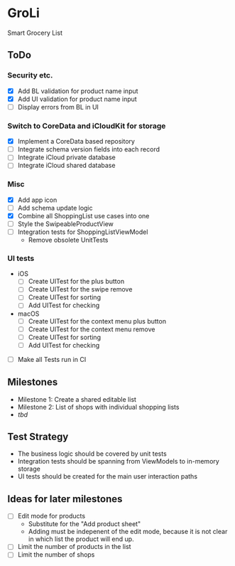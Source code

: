 # GroLi
Smart Grocery List

## ToDo
### Security etc.
- [x] Add BL validation for product name input
- [x] Add UI validation for product name input
- [ ] Display errors from BL in UI

### Switch to CoreData and iCloudKit for storage
- [x] Implement a CoreData based repository
- [ ] Integrate schema version fields into each record
- [ ] Integrate iCloud private database
- [ ] Integrate iCloud shared database

### Misc
- [x] Add app icon
- [ ] Add schema update logic
- [x] Combine all ShoppingList use cases into one
- [ ] Style the SwipeableProductView
- [ ] Integration tests for ShoppingListViewModel
  - Remove obsolete UnitTests

### UI tests
- iOS
  - [ ] Create UITest for the plus button
  - [ ] Create UITest for the swipe remove
  - [ ] Create UITest for sorting
  - [ ] Add UITest for checking
- macOS
  - [ ] Create UITest for the context menu plus button
  - [ ] Create UITest for the context menu remove
  - [ ] Create UITest for sorting
  - [ ] Add UITest for checking
- [ ] Make all Tests run in CI

## Milestones
- Milestone 1: Create a shared editable list 
- Milestone 2: List of shops with individual shopping lists
- _tbd_

## Test Strategy
- The business logic should be covered by unit tests
- Integration tests should be spanning from ViewModels to in-memory storage
- UI tests should be created for the main user interaction paths

## Ideas for later milestones
- [ ] Edit mode for products
  - Substitute for the "Add product sheet"
  - Adding must be indepenent of the edit mode, because it is not clear in which list the product will end up.
- [ ] Limit the number of products in the list
- [ ] Limit the number of shops
